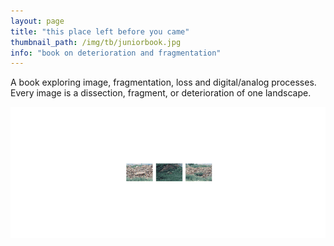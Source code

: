 ```yaml
---
layout: page
title: "this place left before you came"
thumbnail_path: /img/tb/juniorbook.jpg
info: "book on deterioration and fragmentation"
---
```


A book exploring image, fragmentation, loss and digital/analog processes. Every image is a dissection, fragment, or deterioration of one landscape.  

![VIS Book](/img/blog/littlebook2.gif)
